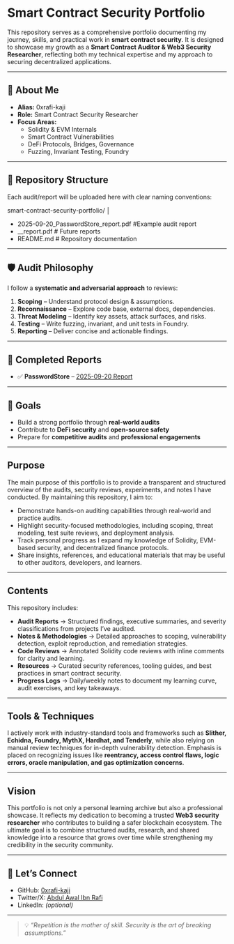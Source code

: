 # Smart Contract Security Portfolio

This repository serves as a comprehensive portfolio documenting my journey, skills, and practical work in **smart contract security**. It is designed to showcase my growth as a **Smart Contract Auditor & Web3 Security Researcher**, reflecting both my technical expertise and my approach to securing decentralized applications.

---

## 📌 About Me  
- **Alias:** 0xrafi-kaji  
- **Role:** Smart Contract Security Researcher  
- **Focus Areas:**  
  - Solidity & EVM Internals  
  - Smart Contract Vulnerabilities  
  - DeFi Protocols, Bridges, Governance  
  - Fuzzing, Invariant Testing, Foundry

---

## 📂 Repository Structure  
Each audit/report will be uploaded here with clear naming conventions:  

smart-contract-security-portfolio/
│
- 2025-09-20_PasswordStore_report.pdf   #Example audit report
- <date>_<protocol-name>_report.pdf     # Future reports
- README.md                             # Repository documentation

---

## 🛡️ Audit Philosophy  
I follow a **systematic and adversarial approach** to reviews:  
1. **Scoping** – Understand protocol design & assumptions.  
2. **Reconnaissance** – Explore code base, external docs, dependencies.  
3. **Threat Modeling** – Identify key assets, attack surfaces, and risks.  
4. **Testing** – Write fuzzing, invariant, and unit tests in Foundry.  
5. **Reporting** – Deliver concise and actionable findings.  

---

## 📑 Completed Reports  
- ✅ **PasswordStore** – [2025-09-20 Report](https://github.com/0xrafi-kaji/smart-contract-security-portfolio/blob/main/2025-09-20_PasswordStore_report.pdf)  

---

## 🎯 Goals  
- Build a strong portfolio through **real-world audits**  
- Contribute to **DeFi security** and **open-source safety**  
- Prepare for **competitive audits** and **professional engagements**  

---

## Purpose

The main purpose of this portfolio is to provide a transparent and structured overview of the audits, security reviews, experiments, and notes I have conducted. By maintaining this repository, I aim to:

* Demonstrate hands-on auditing capabilities through real-world and practice audits.
* Highlight security-focused methodologies, including scoping, threat modeling, test suite reviews, and deployment analysis.
* Track personal progress as I expand my knowledge of Solidity, EVM-based security, and decentralized finance protocols.
* Share insights, references, and educational materials that may be useful to other auditors, developers, and learners.

---

## Contents

This repository includes:

* **Audit Reports** → Structured findings, executive summaries, and severity classifications from projects I’ve audited.
* **Notes & Methodologies** → Detailed approaches to scoping, vulnerability detection, exploit reproduction, and remediation strategies.
* **Code Reviews** → Annotated Solidity code reviews with inline comments for clarity and learning.
* **Resources** → Curated security references, tooling guides, and best practices in smart contract security.
* **Progress Logs** → Daily/weekly notes to document my learning curve, audit exercises, and key takeaways.

---

## Tools & Techniques

I actively work with industry-standard tools and frameworks such as **Slither, Echidna, Foundry, MythX, Hardhat, and Tenderly**, while also relying on manual review techniques for in-depth vulnerability detection. Emphasis is placed on recognizing issues like **reentrancy, access control flaws, logic errors, oracle manipulation, and gas optimization concerns**.

---

## Vision

This portfolio is not only a personal learning archive but also a professional showcase. It reflects my dedication to becoming a trusted **Web3 security researcher** who contributes to building a safer blockchain ecosystem. The ultimate goal is to combine structured audits, research, and shared knowledge into a resource that grows over time while strengthening my credibility in the security community.

---

## 🚀 Let’s Connect  
- GitHub: [0xrafi-kaji](https://github.com/0xrafi-kaji)  
- Twitter/X: [Abdul Awal Ibn Rafi](https://x.com/Rafi_Ackermann) 
- LinkedIn: *(optional)*  

---

> 💡 *“Repetition is the mother of skill. Security is the art of breaking assumptions.”*
